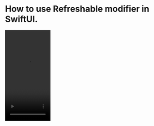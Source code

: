 How to use Refreshable modifier in SwiftUI.
===========================================

<video src="https://github.com/Elaidzha1940/Refreshable/assets/64445918/9251df52-bbf2-493a-99a7-d016db978061" width="150" height="300"> 
<video src="https://github.com/Elaidzha1940/Refreshable/assets/64445918/39274b7a-ab1e-4167-a2e4-b1281ced2663" width="150" height="300">
<video src="https://github.com/Elaidzha1940/Refreshable/assets/64445918/2c208083-5b2b-4296-a3c6-7a15825c9187" width="150" height="300">

